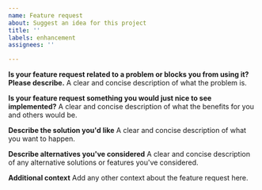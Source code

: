 ```yaml
---
name: Feature request
about: Suggest an idea for this project
title: ''
labels: enhancement
assignees: ''

---
```


**Is your feature request related to a problem or blocks you from using it? Please describe.**
A clear and concise description of what the problem is.

**Is your feature request something you would just nice to see implemented?**
A clear and concise description of what the benefits for you and others would be.

**Describe the solution you'd like**
A clear and concise description of what you want to happen.

**Describe alternatives you've considered**
A clear and concise description of any alternative solutions or features you've considered.

**Additional context**
Add any other context about the feature request here.

